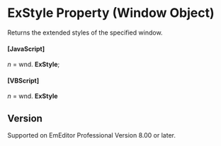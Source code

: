 # ExStyle Property (Window Object)

Returns the extended styles of the specified window.

#### \[JavaScript\]

_n_ = wnd. **ExStyle**;

#### \[VBScript\]

_n_ = wnd. **ExStyle**

## Version

Supported on EmEditor Professional Version 8.00 or later.
